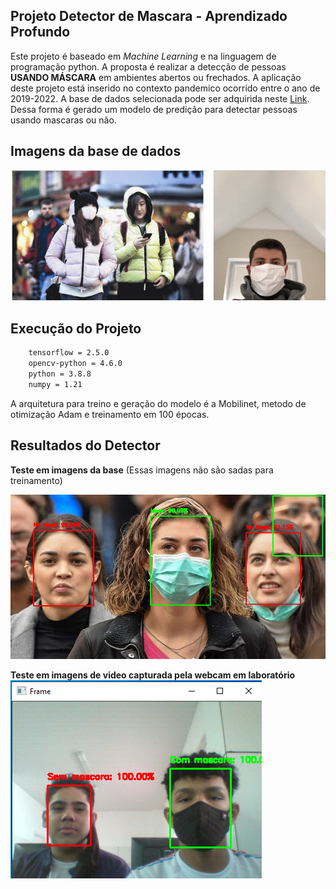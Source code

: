 ## Projeto Detector de Mascara - Aprendizado Profundo

Este projeto é baseado em *Machine Learning* e na linguagem de programação python. A proposta é realizar a detecção de pessoas **USANDO MÁSCARA** em ambientes abertos ou frechados. A aplicação deste projeto está inserido no contexto pandemico ocorrido entre o ano de 2019-2022.
A base de dados selecionada pode ser adquirida neste [Link](https://www.kaggle.com/datasets/andrewmvd/face-mask-detection). Dessa forma é gerado um modelo de predição para detectar pessoas usando mascaras ou não.


## Imagens da base de dados
![Screenshot](/img/img1.png)

## Execução do Projeto

```bash
    tensorflow = 2.5.0
    opencv-python = 4.6.0
    python = 3.8.8
    numpy = 1.21
```

A arquitetura para treino e geração do modelo é a Mobilinet, metodo de otimização Adam e treinamento em 100 épocas.


## Resultados do Detector
**Teste em imagens da base** (Essas imagens não são sadas para treinamento)

![Screenshot](/img/saida.png)

**Teste em imagens de video capturada pela webcam em laboratório** 
![Screenshot](/img/saida2.png)
